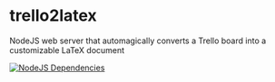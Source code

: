 trello2latex
============

NodeJS web server that automagically converts a Trello board into a customizable LaTeX document

[![NodeJS Dependencies][dep-image]][dep-url]


[dep-image]: https://david-dm.org/smo-key/trello2latex.svg?style=flat
[dep-url]: https://david-dm.org/smo-key/trello2latex
